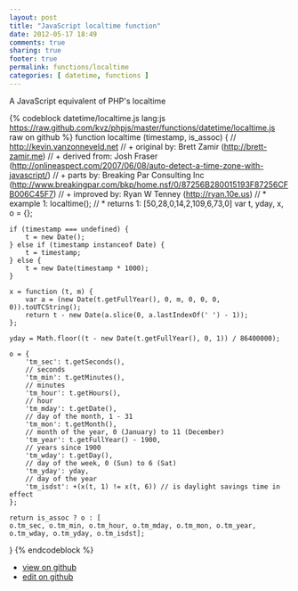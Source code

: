 ```yaml
---
layout: post
title: "JavaScript localtime function"
date: 2012-05-17 18:49
comments: true
sharing: true
footer: true
permalink: functions/localtime
categories: [ datetime, functions ]
---
```

A JavaScript equivalent of PHP's localtime
<!-- more -->
{% codeblock datetime/localtime.js lang:js https://raw.github.com/kvz/phpjs/master/functions/datetime/localtime.js raw on github %}
function localtime (timestamp, is_assoc) {
    // http://kevin.vanzonneveld.net
    // +   original by: Brett Zamir (http://brett-zamir.me)
    // +  derived from: Josh Fraser (http://onlineaspect.com/2007/06/08/auto-detect-a-time-zone-with-javascript/)
    // +      parts by: Breaking Par Consulting Inc (http://www.breakingpar.com/bkp/home.nsf/0/87256B280015193F87256CFB006C45F7)
    // +   improved by: Ryan W Tenney (http://ryan.10e.us)
    // *     example 1: localtime();
    // *     returns 1: [50,28,0,14,2,109,6,73,0]
    var t, yday, x, o = {};

    if (timestamp === undefined) {
        t = new Date();
    } else if (timestamp instanceof Date) {
        t = timestamp;
    } else {
        t = new Date(timestamp * 1000);
    }

    x = function (t, m) {
        var a = (new Date(t.getFullYear(), 0, m, 0, 0, 0, 0)).toUTCString();
        return t - new Date(a.slice(0, a.lastIndexOf(' ') - 1));
    };

    yday = Math.floor((t - new Date(t.getFullYear(), 0, 1)) / 86400000);

    o = {
        'tm_sec': t.getSeconds(),
        // seconds
        'tm_min': t.getMinutes(),
        // minutes
        'tm_hour': t.getHours(),
        // hour
        'tm_mday': t.getDate(),
        // day of the month, 1 - 31
        'tm_mon': t.getMonth(),
        // month of the year, 0 (January) to 11 (December)
        'tm_year': t.getFullYear() - 1900,
        // years since 1900
        'tm_wday': t.getDay(),
        // day of the week, 0 (Sun) to 6 (Sat)
        'tm_yday': yday,
        // day of the year
        'tm_isdst': +(x(t, 1) != x(t, 6)) // is daylight savings time in effect
    };

    return is_assoc ? o : [
    o.tm_sec, o.tm_min, o.tm_hour, o.tm_mday, o.tm_mon, o.tm_year, o.tm_wday, o.tm_yday, o.tm_isdst];
}
{% endcodeblock %}
<ul>
 <li><a href="https://github.com/kvz/phpjs/blob/master/functions/datetime/localtime.js">view on github</a></li>
 <li><a href="https://github.com/kvz/phpjs/edit/master/functions/datetime/localtime.js">edit on github</a></li>
</ul>
